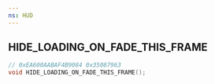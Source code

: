 ```yaml
---
ns: HUD
---
```

## HIDE_LOADING_ON_FADE_THIS_FRAME

```c
// 0xEA600AABAF4B9084 0x35087963
void HIDE_LOADING_ON_FADE_THIS_FRAME();
```

